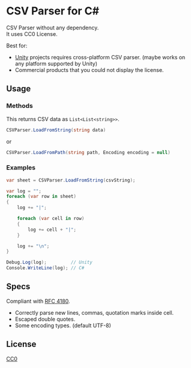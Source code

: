 # CSV Parser for C#

CSV Parser without any dependency.  
It uses CC0 License.
  
Best for: 

- [Unity](https://unity3d.com/) projects requires cross-platform CSV parser. (maybe works on any platform supported by Unity)
- Commercial products that you could not display the license.

## Usage

### Methods

This returns CSV data as `List<List<string>>`.

```c#
CSVParser.LoadFromString(string data)  
```

or

```c#
CSVParser.LoadFromPath(string path, Encoding encoding = null)
```

### Examples

```c#
var sheet = CSVParser.LoadFromString(csvString);

var log = "";
foreach (var row in sheet)
{
    log += "|";

    foreach (var cell in row)
    {
        log += cell + "|";
    }

    log += "\n";
}

Debug.Log(log);         // Unity
Console.WriteLine(log); // C# 
```

## Specs

Compliant with [RFC 4180](http://www.ietf.org/rfc/rfc4180.txt).

- Correctly parse new lines, commas, quotation marks inside cell.
- Escaped double quotes.
- Some encoding types. (default UTF-8)

## License

[CC0](https://creativecommons.org/publicdomain/zero/1.0/)